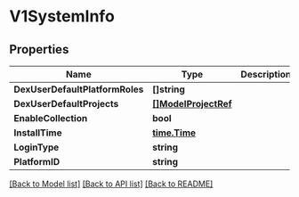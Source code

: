 # V1SystemInfo

## Properties

Name | Type | Description | Notes
------------ | ------------- | ------------- | -------------
**DexUserDefaultPlatformRoles** | **[]string** |  | [optional] 
**DexUserDefaultProjects** | [**[]ModelProjectRef**](ModelProjectRef.md) |  | [optional] 
**EnableCollection** | **bool** |  | 
**InstallTime** | [**time.Time**](time.Time.md) |  | [optional] 
**LoginType** | **string** |  | 
**PlatformID** | **string** |  | 

[[Back to Model list]](../README.md#documentation-for-models) [[Back to API list]](../README.md#documentation-for-api-endpoints) [[Back to README]](../README.md)


